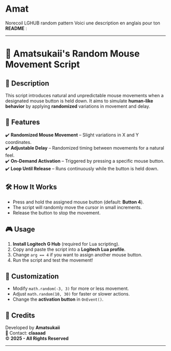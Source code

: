 # Amat
Norecoil LGHUB random pattern
Voici une description en anglais pour ton **README** :  

---

# 🎯 Amatsukaii's Random Mouse Movement Script  

## 📌 Description  
This script introduces natural and unpredictable mouse movements when a designated mouse button is held down. It aims to simulate **human-like behavior** by applying **randomized** variations in movement and delay.  

## 🚀 Features  
✔️ **Randomized Mouse Movement** – Slight variations in X and Y coordinates.  
✔️ **Adjustable Delay** – Randomized timing between movements for a natural feel.  
✔️ **On-Demand Activation** – Triggered by pressing a specific mouse button.  
✔️ **Loop Until Release** – Runs continuously while the button is held down.  

## 🛠️ How It Works  
- Press and hold the assigned mouse button (default: **Button 4**).  
- The script will randomly move the cursor in small increments.  
- Release the button to stop the movement.  

## 🎮 Usage  
1. **Install Logitech G Hub** (required for Lua scripting).  
2. Copy and paste the script into a **Logitech Lua profile**.  
3. Change `arg == 4` if you want to assign another mouse button.  
4. Run the script and test the movement!  

## 🔧 Customization  
- Modify `math.random(-3, 3)` for more or less movement.  
- Adjust `math.random(10, 30)` for faster or slower actions.  
- Change the **activation button** in `OnEvent()`.  

## 📜 Credits  
Developed by **Amatsukaii**  
📩 Contact: **claaaad**  
© **2025 - All Rights Reserved**  

---

